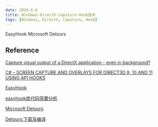 ```yaml
---
date: 2020-6-6
title: Windows-DirectX-Caputure-Hook技术
tags: [Windows, DirectX, Caputure, Hook]
---
```


EasyHook
Microsoft Detours

## Reference

[Capture visual output of a DirectX application - even in background?](https://stackoverflow.com/questions/10048333/capture-visual-output-of-a-directx-application-even-in-background)

[C# – SCREEN CAPTURE AND OVERLAYS FOR DIRECT3D 9, 10 AND 11 USING API HOOKS](http://spazzarama.com/2011/03/14/c-screen-capture-and-overlays-for-direct3d-9-10-and-11-using-api-hooks/)

[EasyHook](https://easyhook.github.io/)

[easyhook库代码简要分析](http://gameinstitute.qq.com/community/detail/109975)

[Microsoft Detours](https://github.com/microsoft/Detours)

[Detours:下载及编译](https://blog.csdn.net/perfect0066/article/details/103098307)